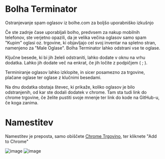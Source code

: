 # Bolha Terminator
Ostranjevanje spam oglasov iz bolhe.com za boljšo uporabniško izkušnjo

Če ste zadnje čase uporabljali bolho, predvsem za nakup mobilnih telefonov, ste verjetno opazili, da je velika večina oglasov samo spam "Kupim" oglasi oz. trgovine, ki objavljajo cel svoj inventar na spletno stran, namenjeno za "Male Oglase". Bolha Terminator lahko odstrani vse te oglase.

Ključne besede, ki bi jih želeli odstraniti, lahko dodate v oknu na vrhu dodatka. Lahko jih dodate več na enkrat, če jih ločite z podpičjem ( ; ).

Terminiranje oglasov lahko izklopite, in sicer posamezno za trgovine, plačane oglase ter oglase z klučnimi besedami.

Na dnu dodatka obstaja števec, ki prikaže, koliko oglasov je bilo odstranjenih, od kar ste dodali dodatek v chrome. Tam sta tudi link do chrome trgovine, če želite pustiti svoje mnenje ter link do kode na GitHub-u, če koga zanima.

# Namestitev
Namestitev je preposta, samo obiščete [Chrome Trgovino](https://chrome.google.com/webstore/detail/bolha-terminator/ckhgdbedglenocplnnfjibkhnlamlimc), ter kliknete "Add to Chrome"

![image](https://user-images.githubusercontent.com/67975101/221522968-df9da024-a604-4dfd-93ad-5c143d4d7121.png)
![image](https://user-images.githubusercontent.com/67975101/221523097-34eab2b7-01a6-465b-b2ab-7605e3a39c05.png)

